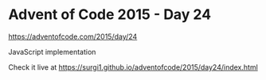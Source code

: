 # Advent of Code 2015 - Day 24

https://adventofcode.com/2015/day/24

JavaScript implementation

Check it live at https://surgi1.github.io/adventofcode/2015/day24/index.html